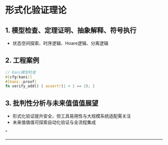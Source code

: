 ﻿# 形式化验证理论

## 1. 模型检查、定理证明、抽象解释、符号执行

- 状态空间探索、时序逻辑、Hoare逻辑、分离逻辑

## 2. 工程案例

```rust
// Kani模型检查
#[cfg(kani)]
#[kani::proof]
fn verify_add() { assert!(1 + 1 == 2); }
```

## 3. 批判性分析与未来值值值展望

- 形式化验证提升安全，但工具易用性与大规模系统适配需关注
- 未来值值值可探索自动化验证与全流程集成

"

---
